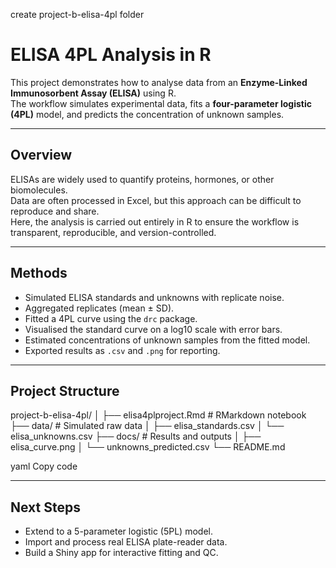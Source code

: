 create project-b-elisa-4pl folder
# ELISA 4PL Analysis in R

This project demonstrates how to analyse data from an **Enzyme-Linked Immunosorbent Assay (ELISA)** using R.  
The workflow simulates experimental data, fits a **four-parameter logistic (4PL)** model, and predicts the concentration of unknown samples.

---

## Overview
ELISAs are widely used to quantify proteins, hormones, or other biomolecules.  
Data are often processed in Excel, but this approach can be difficult to reproduce and share.  
Here, the analysis is carried out entirely in R to ensure the workflow is transparent, reproducible, and version-controlled.

---

## Methods
- Simulated ELISA standards and unknowns with replicate noise.  
- Aggregated replicates (mean ± SD).  
- Fitted a 4PL curve using the `drc` package.  
- Visualised the standard curve on a log10 scale with error bars.  
- Estimated concentrations of unknown samples from the fitted model.  
- Exported results as `.csv` and `.png` for reporting.  

---

## Project Structure
project-b-elisa-4pl/
│
├── elisa4plproject.Rmd # RMarkdown notebook
├── data/ # Simulated raw data
│ ├── elisa_standards.csv
│ └── elisa_unknowns.csv
├── docs/ # Results and outputs
│ ├── elisa_curve.png
│ └── unknowns_predicted.csv
└── README.md

yaml
Copy code

---

## Next Steps
- Extend to a 5-parameter logistic (5PL) model.  
- Import and process real ELISA plate-reader data.  
- Build a Shiny app for interactive fitting and QC.
